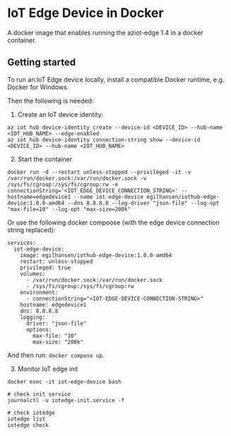 # IoT Edge Device in Docker
A docker image that enables running the aziot-edge 1.4 in a docker container.

## Getting started

To run an IoT Edge device locally, install a compatible Docker runtime, e.g. Docker for Windows.

Then the following is needed:

1. Create an IoT device identity:

```shell
az iot hub device-identity create --device-id <DEVICE_ID> --hub-name <IOT_HUB_NAME> --edge-enabled
az iot hub device-identity connection-string show --device-id <DEVICE_ID> --hub-name <IOT_HUB_NAME>
```

2. Start the container

```shell
docker run -d --restart unless-stopped --privileged -it -v /var/run/docker.sock:/var/run/docker.sock -v /sys/fs/cgroup:/sys/fs/cgroup:rw -e connectionString='<IOT_EDGE_DEVICE_CONNECTION_STRING>' --hostname=edgedevice1 --name iot-edge-device egilhansen/iothub-edge-device:1.0.0-amd64 --dns 8.8.8.8 --log-driver "json-file" --log-opt "max-file=10" --log-opt "max-size=200k"
```

Or use the following docker compoose (with the edge device connection string replaced):

```
services:
  iot-edge-device:
    image: egilhansen/iothub-edge-device:1.0.0-amd64
    restart: unless-stopped
    privileged: true
    volumes:
      - /var/run/docker.sock:/var/run/docker.sock
      - /sys/fs/cgroup:/sys/fs/cgroup:rw
    environment:
      - connectionString="<IOT-EDGE-DEVICE-CONNECTION-STRING>"
    hostname: edgedevice1
    dns: 8.8.8.8
    logging:
      driver: "json-file"
      options:
        max-file: "10"
        max-size: "200k"
```

And then run: `docker compose up`.

3. Monitor IoT edge init

```shell
docker exec -it iot-edge-device bash

# check init service
journalctl -u iotedge-init.service -f

# check iotedge
iotedge list
iotedge check
```